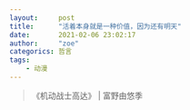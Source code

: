 ```yaml
---
layout:     post
title:      "活着本身就是一种价值，因为还有明天"
date:       2021-02-06 23:02:17
author:     "zoe"
categorics: 哲言
tags:
    - 动漫
---
```


<blockquote class="blockquote-center">《机动战士高达》 | 富野由悠季</blockquote>
